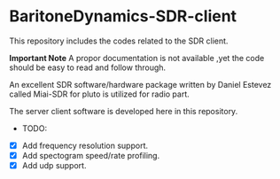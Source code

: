 # BaritoneDynamics-SDR-client

This repository includes the codes related to the SDR client.

**Important Note**
A propor documentation is not available ,yet the code should be easy to read and follow through.

An excellent SDR software/hardware package written by Daniel Estevez called Miai-SDR for pluto is utilized for radio part. 

The server client software is developed here in this repository.

- TODO:
- [x] Add frequency resolution support.
- [x] Add spectogram speed/rate profiling.
- [x] Add udp support.
